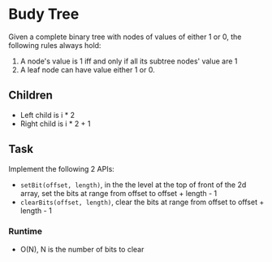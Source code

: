 # Budy Tree

Given a complete binary tree with nodes of values of either 1 or 0,
the following rules always hold:
1. A node's value is 1 iff and only if all its subtree nodes' value are 1
2. A leaf node can have value either 1 or 0.

## Children

- Left child is i * 2
- Right child is i * 2 + 1

## Task

Implement the following 2 APIs:

- `setBit(offset, length)`, in the the level
at the top of front of the 2d array,
set the bits at range from offset to offset + length - 1
- `clearBits(offset, length)`, clear the bits at range from
offset to offset + length - 1

### Runtime

- O(N), N is the number of bits to clear
